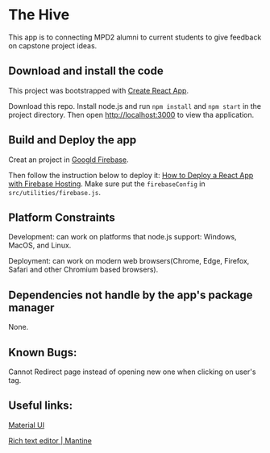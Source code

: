 # The Hive

This app is to connecting MPD2 alumni to current students to give feedback on capstone project ideas.


## Download and install the code

This project was bootstrapped with [Create React App](https://github.com/facebook/create-react-app).

Download this repo. Install node.js and run `npm install` and `npm start` in the project directory. Then open [http://localhost:3000](http://localhost:3000) to view tha application.

## Build and Deploy the app

Creat an project in [Googld Firebase](https://firebase.google.com/). 

Then follow the instruction below to deploy it: 
[How to Deploy a React App with Firebase Hosting](https://medium.com/swlh/how-to-deploy-a-react-app-with-firebase-hosting-98063c5bf425).
Make sure put the `firebaseConfig` in `src/utilities/firebase.js`. 

## Platform Constraints

Development: can work on platforms that node.js support: Windows, MacOS, and Linux.

Deployment: can work on modern web browsers(Chrome, Edge, Firefox, Safari and other Chromium based browsers). 

## Dependencies not handle by the app's package manager

None.

## Known Bugs:

Cannot Redirect page instead of opening new one when clicking on user's tag.

## Useful links:

[Material UI](https://mui.com/)

[Rich text editor | Mantine](https://mantine.dev/others/rte/)
